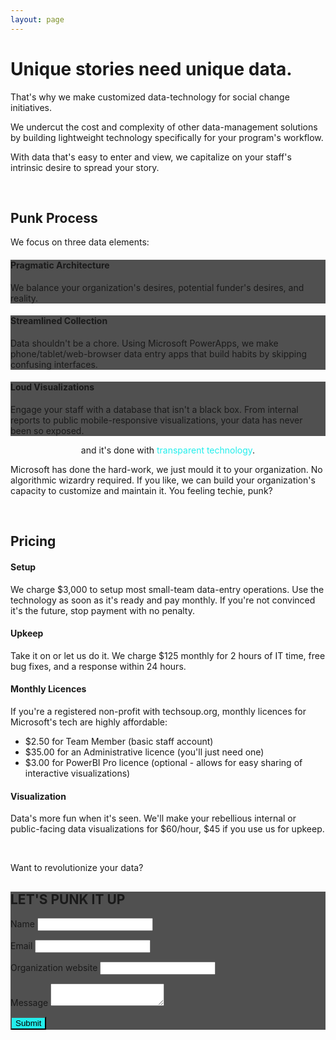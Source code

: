 ```yaml
---
layout: page
---
```


# Unique stories need unique data.

That's why we make customized data-technology for social change initiatives.

We undercut the cost and complexity of other data-management solutions by building lightweight technology specifically for your program's workflow.

With data that's easy to enter and view, we capitalize on your staff's intrinsic desire to spread your story.

<br>

## Punk Process

We focus on three data elements:

<div class="w3-container w3-card-4 spacer-small" style="background: #505050">

<h4>Pragmatic Architecture</h4>

<p>We balance your organization's desires, potential funder's desires, and reality.</p>

</div>
<div class="w3-container w3-card-4 spacer-small" style="background: #505050">

<h4>Streamlined Collection</h4>

<p>Data shouldn't be a chore. Using Microsoft PowerApps, we make phone/tablet/web-browser data entry apps that build habits by skipping confusing interfaces.</p>

</div>
<div class="w3-container w3-card-4 spacer-small" style="background: #505050">

<h4>Loud Visualizations</h4>

<p>Engage your staff with a database that isn't a black box. From internal reports to public mobile-responsive visualizations, your data has never been so exposed.</p>

</div>

<p style="text-align: center;">and it's done with <span style="color: #23eeec;">transparent technology</span>.</p>

Microsoft has done the hard-work, we just mould it to your organization. No algorithmic wizardry required. If you like, we can build your organization's capacity to customize and maintain it. You feeling techie, punk?

<br>

## Pricing

#### Setup
We charge $3,000 to setup most small-team data-entry operations. Use the technology as soon as it's ready and pay monthly. If you're not convinced it's the future, stop payment with no penalty.

#### Upkeep
Take it on or let us do it. We charge $125 monthly for 2 hours of IT time, free bug fixes, and a response within 24 hours.

#### Monthly Licences
If you're a registered non-profit with techsoup.org, monthly licences for Microsoft's tech are highly affordable:

* $2.50 for Team Member (basic staff account)
* $35.00 for an Administrative licence (you'll just need one)
* $3.00 for PowerBI Pro licence (optional - allows for easy sharing of interactive visualizations)

#### Visualization
Data's more fun when it's seen. We'll make your rebellious internal or public-facing data visualizations for $60/hour, $45 if you use us for upkeep.

<br>

Want to revolutionize your data?

<form class="w3-container w3-card-4 spacer" style="background: #505050" method="POST" action="https://formspree.io/david@datapunks.ca">
  <h2 style="text-transform: uppercase">let's punk it up</h2>
  <p>      
  <label>Name</label>
  <input class="w3-input w3-border-0" type="text" name="Name"></p>
  <p>      
  <label>Email</label>
  <input class="w3-input w3-border-0" type="text" name="Email"></p>
  <p>      
  <label>Organization website</label>
  <input class="w3-input w3-border-0" type="text" name="Organization"></p>
  <p>      
  <label>Message</label>
  <textarea class="w3-input w3-border-0" type="text" name="Message"></textarea>

  <button class="w3-btn spacer-small" style="background:#23eeec;">Submit</button>
